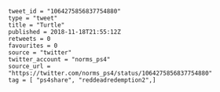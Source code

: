 ```
tweet_id = "1064275856837754880"
type = "tweet"
title = "Turtle"
published = 2018-11-18T21:55:12Z
retweets = 0
favourites = 0
source = "twitter"
twitter_account = "norms_ps4"
source_url = "https://twitter.com/norms_ps4/status/1064275856837754880"
tag = [ "ps4share", "reddeadredemption2",]
```

<p class='image'><img src='https://mnf.m17s.net/2018/11/18/DsURP_VX4AAU_1i.jpg' alt=''></p>

